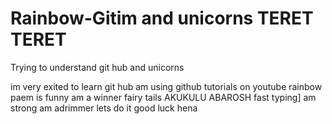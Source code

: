# Rainbow-Gitim and unicorns  TERET TERET
Trying to understand git hub and unicorns

im very exited to learn git hub 
am using github tutorials on youtube
rainbow paem is funny
am a winner 
fairy tails 
AKUKULU 
ABAROSH
fast typing]
am strong
am adrimmer
lets do it
good luck hena
